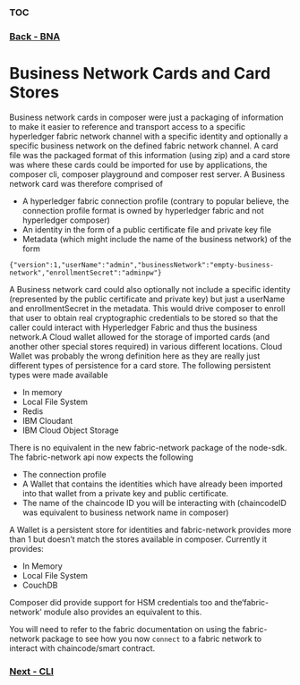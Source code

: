 ### [TOC](./TOC.md)
### [Back - BNA](./packaging.md)

# Business Network Cards and Card Stores
Business network cards in composer were just a packaging of information to make it easier to reference and transport access to a specific hyperledger fabric network channel with a specific identity and optionally a specific business network on the defined fabric network channel. A card file was the packaged format of this information (using zip) and a card store was where these cards could be imported for use by applications, the composer cli, composer playground and composer rest server. A Business network card was therefore comprised of

- A hyperledger fabric connection profile (contrary to popular believe, the connection profile format is owned by hyperledger fabric and not hyperledger composer)
- An identity in the form of a public certificate file and private key file
- Metadata (which might include the name of the business network) of the form
```
{"version":1,"userName":"admin","businessNetwork":"empty-business-network","enrollmentSecret":"adminpw"}
```

A Business network card could also optionally not include a specific identity (represented by the public certificate and private key) but just a userName and enrollmentSecret in the metadata. This would drive composer to enroll that user to obtain real cryptographic credentials to be stored so that the caller could interact with Hyperledger Fabric and thus the business network.A Cloud wallet allowed for the storage of imported cards (and another other special stores required) in various different locations. Cloud Wallet was probably the wrong definition here as they are really just different types of persistence for a card store. The following persistent types were made available
- In memory
- Local File System
- Redis
- IBM Cloudant
- IBM Cloud Object Storage

There is no equivalent in the new fabric-network package of the node-sdk. The fabric-network api now expects the following
- The connection profile
- A Wallet that contains the identities which have already been imported into that wallet from a private key and public certificate.
- The name of the chaincode ID you will be interacting with (chaincodeID was equivalent to business network name in composer)

A Wallet is a persistent store for identities and fabric-network provides more than 1 but doesn’t match the stores available in composer. Currently it provides:
- In Memory
- Local File System
- CouchDB

Composer did provide support for HSM credentials too and the‘fabric-network’ module also provides an equivalent to this.

You will need to refer to the fabric documentation on using the fabric-network package to see how you now `connect` to a fabric network to interact with chaincode/smart contract.

### [Next - CLI](./cli.md)